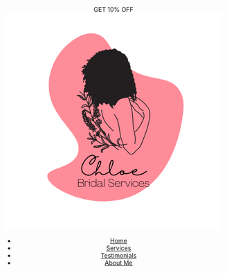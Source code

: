 <!DOCTYPE html>
<html lang="en">
<head>
  <meta charset="UTF-8">
  <meta name="viewport" content="width=device-width, initial-scale=1.0">
  <title>Chloe's Bridal Services</title>
  <link rel="stylesheet" href="styles.css">
</head>
<body><header>
    <div class="top-banner">
      <span>GET 10% OFF</span>
    </div>
    <nav>
      <div class="logo">
        <img src="logo.png" alt="Website Logo">
      </div>
      <ul class="nav-links">
        <li><a href="home.html">Home</a></li>
        <li><a href="services.html">Services</a></li>
        <li><a href="testimonials.html">Testimonials</a></li>
        <li><a href="about.html">About Me</a></li>
      </ul>
    </nav>
  </header>
  </body>
